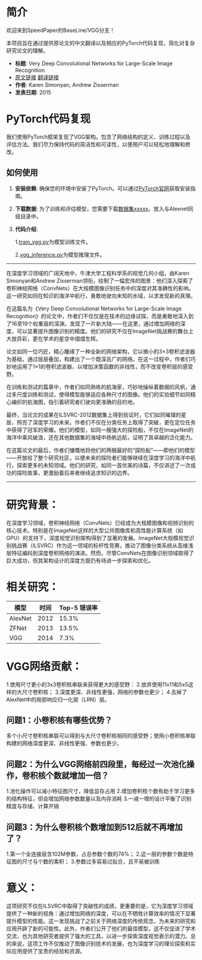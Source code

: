 # 简介

欢迎来到SpeedPaper的BaseLine/VGG分支！

本项目旨在通过提供原论文的中文翻译以及相应的PyTorch代码复现，简化对复杂研究论文的理解。

- **标题**: Very Deep Convolutional Networks for Large-Scale Image Recognition
- [原文链接](https://arxiv.org/pdf/1409.1556.pdf)  [翻译链接](https://github.com/hanknewbird/SpeedPaper/blob/main/BaseLine/VGG/paper/VGG%E7%BF%BB%E8%AF%91.pdf)
- **作者**: Karen Simonyan, Andrew Zisserman
- **发表日期**: 2015

# PyTorch代码复现

我们使用PyTorch框架复现了VGG架构。包含了网络结构的定义、训练过程以及评估方法。我们尽力保持代码的简洁性和可读性，以便用户可以轻松地理解和修改。

## 如何使用

1. **安装依赖**: 确保您的环境中安装了PyTorch。可以通过[PyTorch官网](https://pytorch.org/get-started/locally/)获取安装指南。

2. **下载数据**: 为了训练和评估模型，您需要下载[数据集xxxxx]()。放入与Alexnet同级目录中。

3. **代码介绍**:

   1.[train_vgg.py](https://github.com/hanknewbird/SpeedPaper/blob/main/BaseLine/VGG/train_vgg.py)为模型训练文件。

   2.[vgg_inference.py](https://github.com/hanknewbird/SpeedPaper/blob/main/BaseLine/VGG/vgg_inference.py)为模型推理文件。

---

在深度学习领域的广阔天地中，牛津大学工程科学系的视觉几何小组，由Karen Simonyan和Andrew Zisserman领衔，绘制了一幅宏伟的图景：他们深入探索了卷积神经网络（ConvNets）在大规模图像识别任务中的深度对其准确性的影响。这一研究如同在知识的海洋中航行，勇敢地驶向未知的水域，以求发现新的真理。

在这篇名为《Very Deep Convolutional Networks for Large-Scale Image Recognition》的论文中，作者们不仅仅是在技术的边缘试探，而是勇敢地深入到了16至19个权重层的深渊，发现了一片新大陆——在这里，通过增加网络的深度，可以显著提升图像识别的精度。他们的研究不仅在ImageNet挑战赛的舞台上大放异彩，更在学术的星空中熠熠生辉。

论文如同一位巧匠，精心雕琢了一种全新的网络架构，它以微小的3×3卷积滤波器为基础，通过层层叠加，构建出了一个既深且广的网络。在这一过程中，作者们巧妙地运用了1×1的卷积滤波器，以增加决策函数的非线性，而不改变卷积层的感受野。

在训练和测试的篇章中，作者们如同熟练的航海家，巧妙地操纵着数据的风帆，通过多尺度训练和测试，使得模型能够适应各种尺寸的图像。他们的实验细节如同精心编织的航海图，指引着研究者们驶向更准确的目的地。

最终，当论文的成果在ILSVRC-2012数据集上得到验证时，它们如同璀璨的星辰，照亮了深度学习的未来。作者们不仅在分类任务上取得了突破，更在定位任务中获得了冠军的荣耀。他们的模型，如同一艘强大的探险船，不仅在ImageNet的海洋中乘风破浪，还在其他数据集的海域中扬帆远航，证明了其卓越的泛化能力。

在这篇论文的最后，作者们慷慨地将他们的两艘最好的“探险船”——即他们的模型——开放给了整个研究社区，以便未来的探险者们能够继续在深度学习的海洋中航行，探索更多的未知领域。他们的研究，如同一首优美的诗篇，不仅讲述了一次成功的探险故事，更激励着后来者继续追求知识的边界。

---

# 研究背景：
在深度学习领域，卷积神经网络（ConvNets）已经成为大规模图像和视频识别的核心技术。特别是在ImageNet这样的大型公共图像库和高性能计算系统（如GPU）的支持下，深度视觉识别架构得到了显著的发展。ImageNet大规模视觉识别挑战赛（ILSVRC）作为这一领域的标杆性竞赛，推动了图像分类系统从高维浅层特征编码到深度卷积网络的演进。然而，尽管ConvNets在图像识别领域取得了巨大成功，但其架构设计的深度方面仍有待进一步探索和优化。

# 相关研究：

| 模型       | 时间 | Top-5 错误率 |
|------------|------|--------------|
| AlexNet    | 2012 | 15.3%        |
| ZFNet      | 2013 | 13.5%        |
| VGG        | 2014 | 7.3%         |

# VGG网络贡献：
1.使用尺寸更小的3x3卷积核串联来获得更大的感受野：
2.放弃使用11x11和5x5这样的大尺寸卷积核；
3.深度更深、非线性更强，网络的参数也更少；
4.去掉了AlexNet中的局部响应归一化层（LRN）层。

## 问题1：小卷积核有哪些优势？
多个小尺寸卷积核串联可以得到与大尺寸卷积核相同的感受野；使用小卷积核串联构建的网络深度更深、非线性更强、参数也更少。

## 问题2：为什么VGG网络前四段里，每经过一次池化操作，卷积核个数就增加一倍？
1.池化操作可以减小特征图尺寸，降低显存占用
2.增加卷积核个数有助于学习更多的结构特征，但会增加网络参数数量以及内存消耗
3.一减一增的设计平衡了识别精度与存储、计算开销

## 问题3：为什么卷积核个数增加到512后就不再增加了？
1.第一个全连接层含102M参数，占总参数个数的74%；
2.这一层的参数个数是特征图的尺寸与个数的乘积；
3.参数过多容易过拟合，且不易被训练

# 意义：
这项研究不仅在ILSVRC中取得了突破性的成绩，更重要的是，它为深度学习领域提供了一种新的视角：通过增加网络的深度，可以在不牺牲计算效率的情况下显著提升模型的性能。这一发现挑战了之前关于网络深度的传统观念，为未来的研究和应用开辟了新的可能性。此外，作者们公开了他们的最佳模型，这不仅促进了学术交流，也为其他研究者提供了强大的工具，以进一步探索深度视觉表示的潜力。总的来说，这项工作不仅推动了图像识别技术的发展，也为深度学习的理论探索和实际应用提供了宝贵的经验和资源。
